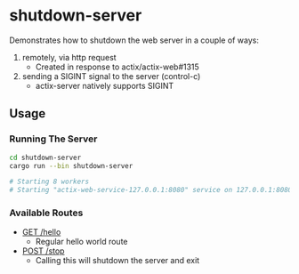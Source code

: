 # shutdown-server

Demonstrates how to shutdown the web server in a couple of ways:

1. remotely, via http request
   - Created in response to actix/actix-web#1315
1. sending a SIGINT signal to the server (control-c)
   - actix-server natively supports SIGINT

## Usage

### Running The Server

```sh
cd shutdown-server
cargo run --bin shutdown-server

# Starting 8 workers
# Starting "actix-web-service-127.0.0.1:8080" service on 127.0.0.1:8080
```

### Available Routes

- [GET /hello](http://localhost:8080/hello)
  - Regular hello world route
- [POST /stop](http://localhost:8080/stop)
  - Calling this will shutdown the server and exit
